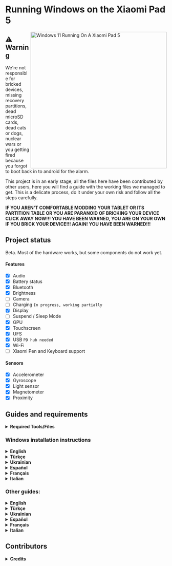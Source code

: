 # Running Windows on the Xiaomi Pad 5

<img align="right" src="https://raw.githubusercontent.com/erdilS/Port-Windows-11-Xiaomi-Pad-5/main/nabu.png" width="425" alt="Windows 11 Running On A Xiaomi Pad 5">

## ⚠️ **Warning**

We're not responsible for bricked devices, missing recovery partitions, dead microSD cards, dead cats or dogs, nuclear wars or you getting fired because you forgot to boot back in to android for the alarm.

This project is in an early stage, all the files here have been contributed by other users, here you will find a guide with the working files we managed to get. This is a delicate process, do it under your own risk and follow all the steps carefully.

**IF YOU AREN'T COMFORTABLE MODDING YOUR TABLET OR ITS PARTITION TABLE OR YOU ARE PARANOID OF BRICKING YOUR DEVICE CLICK AWAY NOW!!! YOU HAVE BEEN WARNED, YOU ARE ON YOUR OWN IF YOU BRICK YOUR DEVICE!!! AGAIN! YOU HAVE BEEN WARNED!!!**

## Project status

Beta. Most of the hardware works, but some components do not work yet.

#### Features

- [X] Audio
- [X] Battery status
- [X] Bluetooth
- [X] Brightness
- [ ] Camera
- [ ] Charging ``In progress, working partially ``
- [X] Display
- [ ] Suspend / Sleep Mode
- [X] GPU
- [X] Touchscreen
- [X] UFS
- [X] USB ``PD hub needed``
- [X] Wi-Fi
- [ ] Xiaomi Pen and Keyboard support

#### Sensors

- [X] Accelerometer
- [X] Gyroscope
- [X] Light sensor
- [X] Magnetometer
- [X] Proximity

## Guides and requirements

<details> 
<summary><strong>Required Tools/Files</strong></summary>

Human:

- Understand English, Spanish, Turkish, Italian, French or Ukrainian

- Understand how to use TWRP
- Understand how to use CMD
- Functioning brain

PC:

- [Windows on ARM image](https://uupdump.net/) (Windows 11 is recommended)
- [platform-tools](https://developer.android.com/studio/releases/platform-tools).
- [DriverUpdater](https://github.com/WOA-Project/DriverUpdater/releases/) to install the [drivers](https://github.com/map220v/MiPad5-Drivers)

Tablet:

- [UEFI image and TWRP](https://github.com/erdilS/Port-Windows-11-Xiaomi-Pad-5/releases/tag/1.0)

 </details>

### Windows installation instructions

<details>

<summary><strong>English</strong></summary>

1 - [Create partitions](guide/English/1-partition-en.md)

2 - [Install Windows](guide/English/2-install-en.md)

 </details>

<details>

<summary><strong>Türkçe</strong></summary>

1 - [Bölümleri oluşturma](guide/Turkish/1-partition-tr.md)

2 - [Windows kurulumu](guide/Turkish/2-install-tr.md)

 </details>

<details>

<summary><strong>Ukrainian</strong></summary>

1 - [Створення розділів](guide/Ukrainian/1-partition-uk.md)

2 - [Встановлення Windows](guide/Ukrainian/2-install-uk.md)

 </details>

<details>

<summary><strong>Español</strong></summary>

1 - [Crear particiones](guide/Español/1-particiones-es.md)

2 - [Instalar Windows](guide/Español/2-instalacion-es.md)

 </details>

<details>

<summary><strong>Français</strong></summary>

1 - [Création des partitions](guide/Francais/1-partition-fr.md)

2 - [Installation de Windows](guide/Francais/2-install-fr.md)

 </details>

<details>

<summary><strong>Italian</strong></summary>

1 - [Creare le partizioni](guide/Italian/1-partizioni-it.md)

2 - [Installare Windows](guide/Italian/2-installazione-it.md)

  </details>

### Other guides:

<details>

<summary><strong>English</strong></summary>

- [If you just want to update the drivers follow these commands](guide/English/update-en.md)
- [Dual booting](guide/English/otherthings-en.md)
- [Uninstalling Windows](guide/English/uninstall-en.md)

 </details>

<details>

<summary><strong>Türkçe</strong></summary>

- [Sadece sürücüleri güncellemek istiyorsanız bu rehberi takip edin](guide/Turkish/update-tr.md)
- [Dual boot işlemleri](guide/Turkish/otherthings-tr.md)
- [Windows&#39;u kaldırmak](guide/Turkish/uninstall-tr.md)

 </details>

<details>

<summary><strong>Ukrainian</strong></summary>

- [Якщо ви хочете оновити драйвера, дотримуйтесь цих команд](guide/Ukrainian/update-uk.md)
- [Подвійне завантаження](guide/Ukrainian/otherthings-uk.md)
- [Видалення Windows](guide/Ukrainian/uninstall-uk.md)

 </details>

<details>

<summary><strong>Español</strong></summary>

- [Si solo quieres actualizar los drivers sigue estos comandos](guide/Español/Actualizar-es.md)
- [Dual boot](guide/Español/Otras-cosas-es.md)
- [Desinstalar Windows](guide/Español/Desinstalar-es.md)

 </details>

<details>

<summary><strong>Français</strong></summary>

- [Mise à jour des drivers uniquement, suivez ce guide](guide/Francais/update-fr.md)
- [Configuration du Dual booting, suivez ce guide](guide/Francais/otherthings-fr.md)
- [Désinstaller Windows, suivez ce guide](guide/Francais/uninstall-fr.md)

 </details>

<details>

<summary><strong>Italian</strong></summary>

- [Se vuoi aggiornare i drivers leggi questa guida](guide/Italian/aggiornare_driver-it.md)

- [Guida per il dualboot](guide/Italian/dualboot-altro-it.md)

- [Disinstallare Windows](guide/Italian/disinstallazione-it.md)
    
 </details>


## Contributors

<details>

<summary><b><strong>Credits</strong></b></summary>

- [Icesito68](https://github.com/Icesito68) ```Made Windows partitioning commands, made original vayu repo and made spanish translation```

- [Map220v](https://github.com/map220v) ```Maintains UEFI and Drivers```
  
- [Renegade Project](https://github.com/edk2-porting) ```Making the core of this project```

- [gus33000](https://github.com/gus33000) ```Providing help, also made base install guide, all of the original drivers and the msc script```

- [Renegade Project Discord members](https://discord.gg/XXBWfag) ```Provided Help```
 
- [MollySophia](https://github.com/MollySophia) ```Helped to fix battery status```

- [bibarub](https://github.com/bibarub) ```Made original bat file for switching Windows to Android```

- [entaromia](https://github.com/entaromia) ```Made application for switching Android to Windows```

- [ciyanogen](https://github.com/ciyanogen) ```Made turkish translation```

- [ArturoGC06](https://github.com/ArturoGC06) ```Made spanish translation```

- [wormstest](https://github.com/wormstest) ```Made ukrainian translation```

- [Maxsenza151](https://github.com/Maxsenza151) ```Made italian translation```

- [HeavyMistick](https://github.com/HeavyMistick) ```Made french translation```

- [halal-beef](https://github.com/halal-beef) ```Maintains guide```

 </details>
